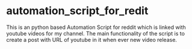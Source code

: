 # automation_script_for_redit
This is an python based Automation Script for reddit which is linked with youtube videos for my channel. The main functionality of the script is to create a post with URL of youtube in it when ever new video release.
